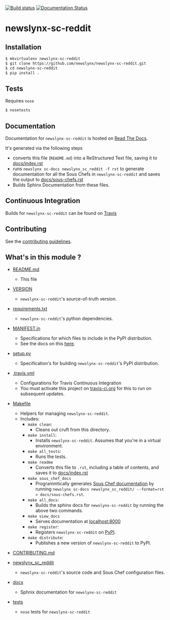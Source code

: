 [![Build status](https://travis-ci.org/newslynx/newslynx-sc-reddit.svg)](https://travis-ci.org/newslynx/newslynx-sc-reddit) [![Documentation Status](https://readthedocs.org/projects/newslynx-sc-reddit/badge/?version=latest)](https://readthedocs.org/projects/newslynx-sc-reddit/?badge=latest)

newslynx-sc-reddit
==========================================================================================



## Installation

```bash
$ mkvirtualenv newslynx-sc-reddit
$ git clone https://github.com/newslynx/newslynx-sc-reddit.git
$ cd newslynx-sc-reddit
$ pip install .
```

## Tests

Requires `nose`

```bash
$ nosetests
```

## Documentation

Documentation for `newslynx-sc-reddit` is hosted on [Read The Docs](http://newslynx-sc-reddit.readthedocs.org/).

It's generated via the following steps

* converts this file (`README.md`) into a ReStructured Text file, saving it to [docs/index.rst](https://github.com/newslynx/newslynx-sc-reddit/blob/master/docs/index.rst)
* runs `newslynx sc-docs newslynx_sc_reddit -f rst` to generate documentation for all the Sous Chefs in `newslynx-sc-reddit` and saves the output to [docs/sous-chefs.rst](https://github.com/newslynx/newslynx-sc-reddit/blob/master/docs/sous-chefs.rst)
* Builds Sphinx Documentation from these files.


## Continuous Integration

Builds for `newslynx-sc-reddit` can be found on [Travis](https://travis-ci.org/newslynx/newslynx-sc-reddit)

## Contributing

See the [contributing guidelines](https://github.com/newslynx/newslynx-sc-reddit/blob/master/CONTRIBUTING.md).


## What's in this module ?

- [README.md](https://github.com/newslynx/newslynx-sc-reddit/blob/master/README.md)
	* This file 

- [VERSION](https://github.com/newslynx/newslynx-sc-reddit/blob/master/VERSION)
	* `newslynx-sc-reddit`'s source-of-truth version.

- [requirements.txt](https://github.com/newslynx/newslynx-sc-reddit/blob/master/requirements.txt)
	* `newslynx-sc-reddit`'s python dependencies.

- [MANIFEST.in](https://github.com/newslynx/newslynx-sc-reddit/blob/master/MANIFEST.in)
	* Specifications for which files to include in the PyPI distribution.
	* See the docs on this [here](https://docs.python.org/2/distutils/sourcedist.html#specifying-the-files-to-distribute).

- [setup.py](https://github.com/newslynx/newslynx-sc-reddit/blob/master/setup.py)
	* Specification's for building `newslynx-sc-reddit`'s PyPI distribution.

- [.travis.yml](https://github.com/newslynx/newslynx-sc-reddit/blob/master/.travis.yml)
	* Configurations for Travis Continuous Integration
	* You must activate this project on [travis-ci.org](https://github.com/newslynx/newslynx-sc-reddit/blob/master/http://travis-ci.org/) for this to run on subsequent updates.

- [Makefile](https://github.com/newslynx/newslynx-sc-reddit/blob/master/Makefile)
	* Helpers for managing `newslynx-sc-reddit`.
	* Includes:
		- `make clean`: 
			* Cleans out cruft from this directory.
		- `make install`: 
			* Installs `newslynx-sc-reddit`. Assumes that you're in a virtual environment.
		- `make all_tests`: 
			* Runs the tests.
		- `make readme`
			* Converts this file to `.rst`, including a table of contents, and saves it to [docs/index.rst](https://github.com/newslynx/newslynx-sc-reddit/blob/master/docs/index.rst)
		- `make sous_chef_docs`
			* Programmtically generates [Sous Chef documentation](https://github.com/newslynx/newslynx-sc-reddit/blob/master/docs/sous-chefs.rst) by running `newslynx sc-docs newslynx_sc_reddit/ --format=rst > docs/sous-chefs.rst`.
		- `make all_docs`: 
			* Builds the sphinx docs for `newslynx-sc-reddit` by running the above two commands.
		- `make view_docs`
			* Serves documentation at [localhost:8000](http://localhost:8000)
		- `make register`: 
			* Registers `newslynx-sc-reddit` on [PyPI](https://pypi.python.org/pypi).
		- `make distribute`: 
			* Publishes a new version of `newslynx-sc-reddit` to PyPI.

- [CONTRIBUTING.md](https://github.com/newslynx/newslynx-sc-reddit/blob/master/CONTRIBUTING.md)

- [newslynx_sc_reddit](https://github.com/newslynx/newslynx-sc-reddit/blob/master/newslynx_sc_reddit/)
	* `newslynx-sc-reddit`'s source code and Sous Chef configuration files.

- [docs](https://github.com/newslynx/newslynx-sc-reddit/blob/master/docs/)
	* Sphnix documentation for `newslynx-sc-reddit`

- [tests](https://github.com/newslynx/newslynx-sc-reddit/blob/master/tests/)
	* `nose` tests for `newslynx-sc-reddit`

